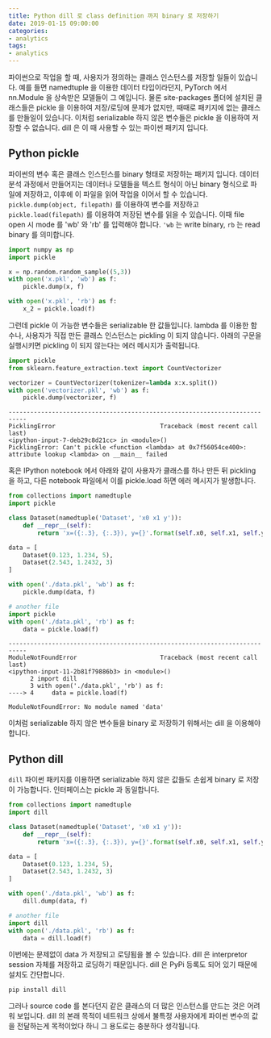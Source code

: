 ```yaml
---
title: Python dill 로 class definition 까지 binary 로 저장하기
date: 2019-01-15 09:00:00
categories:
- analytics
tags:
- analytics
---
```


파이썬으로 작업을 할 때, 사용자가 정의하는 클래스 인스턴스를 저장할 일들이 있습니다. 예를 들면 namedtuple 을 이용한 데이터 타입이라던지, PyTorch 에서 nn.Module 을 상속받은 모델들이 그 예입니다. 물론 site-packages 폴더에 설치된 클래스들은 pickle 을 이용하여 저장/로딩에 문제가 없지만, 때때로 패키지에 없는 클래스를 만들일이 있습니다. 이처럼 serializable 하지 않은 변수들은 pickle 을 이용하여 저장할 수 없습니다. dill 은 이 때 사용할 수 있는 파이썬 패키지 입니다.

## Python pickle

파이썬의 변수 혹은 클래스 인스턴스를 binary 형태로 저장하는 패키지 입니다. 데이터 분석 과정에서 만들어지는 데이터나 모델들을 텍스트 형식이 아닌 binary 형식으로 파일에 저장하고, 이후에 이 파일을 읽어 작업을 이어서 할 수 있습니다. `pickle.dump(object, filepath)` 를 이용하여 변수를 저장하고 `pickle.load(filepath)` 를 이용하여 저장된 변수를 읽을 수 있습니다. 이때 file open 시 mode 를 'wb' 와 'rb' 를 입력해야 합니다. `'wb` 는 write binary, `rb` 는 read binary 를 의미합니다.

```python
import numpy as np
import pickle

x = np.random.random_sample((5,3))
with open('x.pkl', 'wb') as f:
    pickle.dump(x, f)

with open('x.pkl', 'rb') as f:
    x_2 = pickle.load(f)
```

그런데 pickle 이 가능한 변수들은 serializable 한 값들입니다. lambda 를 이용한 함수나, 사용자가 직접 만든 클래스 인스턴스는 pickling 이 되지 않습니다. 아래의 구문을 실행시키면 pickling 이 되지 않는다는 에러 메시지가 출력됩니다.

```python
import pickle
from sklearn.feature_extraction.text import CountVectorizer

vectorizer = CountVectorizer(tokenizer=lambda x:x.split())
with open('vectorizer.pkl', 'wb') as f:
    pickle.dump(vectorizer, f)
```

```
---------------------------------------------------------------------------
PicklingError                             Traceback (most recent call last)
<ipython-input-7-deb29c8d21cc> in <module>()
PicklingError: Can't pickle <function <lambda> at 0x7f56054ce400>: attribute lookup <lambda> on __main__ failed
```

혹은 IPython notebook 에서 아래와 같이 사용자가 클래스를 하나 만든 뒤 pickling 을 하고, 다른 notebook 파일에서 이를 pickle.load 하면 에러 메시지가 발생합니다.

```python
from collections import namedtuple
import pickle

class Dataset(namedtuple('Dataset', 'x0 x1 y')):
    def __repr__(self):
        return 'x=({:.3}, {:.3}), y={}'.format(self.x0, self.x1, self.y)

data = [
    Dataset(0.123, 1.234, 5),
    Dataset(2.543, 1.2432, 3)
]

with open('./data.pkl', 'wb') as f:
    pickle.dump(data, f)
```

```python
# another file
import pickle
with open('./data.pkl', 'rb') as f:
    data = pickle.load(f)
```

```
---------------------------------------------------------------------------
ModuleNotFoundError                       Traceback (most recent call last)
<ipython-input-11-2b81f79886b3> in <module>()
      2 import dill
      3 with open('./data.pkl', 'rb') as f:
----> 4     data = pickle.load(f)

ModuleNotFoundError: No module named 'data'
```

이처럼 serializable 하지 않은 변수들을 binary 로 저장하기 위해서는 dill 을 이용해야 합니다.

## Python dill

`dill` 파이썬 패키지를 이용하면 serializable 하지 않은 값들도 손쉽게 binary 로 저장이 가능합니다. 인터페이스는 pickle 과 동일합니다.

```python
from collections import namedtuple
import dill

class Dataset(namedtuple('Dataset', 'x0 x1 y')):
    def __repr__(self):
        return 'x=({:.3}, {:.3}), y={}'.format(self.x0, self.x1, self.y)

data = [
    Dataset(0.123, 1.234, 5),
    Dataset(2.543, 1.2432, 3)
]

with open('./data.pkl', 'wb') as f:
    dill.dump(data, f)
```

```python
# another file
import dill
with open('./data.pkl', 'rb') as f:
    data = dill.load(f)
```

이번에는 문제없이 data 가 저장되고 로딩됨을 볼 수 있습니다. dill 은 interpretor session 자체를 저장하고 로딩하기 때문입니다. dill 은 PyPi 등록도 되어 있기 때문에 설치도 간단합니다.

```
pip install dill
```

그러나 source code 를 본다던지 같은 클래스의 더 많은 인스턴스를 만드는 것은 어려워 보입니다. dill 의 본래 목적이 네트워크 상에서 불특정 사용자에게 파이썬 변수의 값을 전달하는게 목적이었다 하니 그 용도로는 충분하다 생각됩니다.